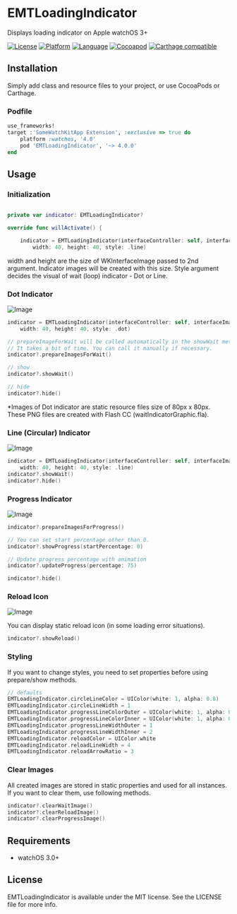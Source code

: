 # EMTLoadingIndicator
Displays loading indicator on Apple watchOS 3+

[![License](https://img.shields.io/badge/license-MIT-blue.svg?style=flat
            )](http://mit-license.org) [![Platform](https://img.shields.io/badge/platform-watchOS-lightgrey.svg?style=flat
             )](https://developer.apple.com/resources/) [![Language](https://img.shields.io/badge/language-swift-orange.svg?style=flat
             )](https://developer.apple.com/swift) [![Cocoapod](https://img.shields.io/cocoapods/v/EMTLoadingIndicator.svg?style=flat)](http://cocoadocs.org/docsets/EMTLoadingIndicator/)
[![Carthage compatible](https://img.shields.io/badge/Carthage-compatible-4BC51D.svg?style=flat)](https://github.com/Carthage/Carthage)

## Installation
Simply add class and resource files to your project, or use CocoaPods or Carthage.

### Podfile

```ruby
use_frameworks!
target :'SomeWatchKitApp Extension', :exclusive => true do
	platform :watchos, '4.0'
    pod 'EMTLoadingIndicator', '~> 4.0.0'
end
```

## Usage

### Initialization

```swift

private var indicator: EMTLoadingIndicator?

override func willActivate() {

    indicator = EMTLoadingIndicator(interfaceController: self, interfaceImage: image!,
        width: 40, height: 40, style: .line)
```

width and height are the size of WKInterfaceImage passed to 2nd argument. Indicator images will be created with this size.
Style argument decides the visual of wait (loop) indicator - Dot or Line.


### Dot Indicator

![Image](http://www.emotionale.jp/images/git/loadingindicator/img0.jpg)

```swift
indicator = EMTLoadingIndicator(interfaceController: self, interfaceImage: image!,
    width: 40, height: 40, style: .dot)

// prepareImageForWait will be called automatically in the showWait method at the first time.
// It takes a bit of time. You can call it manually if necessary.
indicator?.prepareImagesForWait()

// show
indicator?.showWait()

// hide
indicator?.hide()
```
*Images of Dot indicator are static resource files size of 80px x 80px.
 These PNG files are created with Flash CC (waitIndicatorGraphic.fla).


### Line (Circular) Indicator

![Image](http://www.emotionale.jp/images/git/loadingindicator/img1.jpg)

```swift
indicator = EMTLoadingIndicator(interfaceController: self, interfaceImage: image!,
    width: 40, height: 40, style: .line)
indicator?.showWait()
indicator?.hide()
```

### Progress Indicator

![Image](http://www.emotionale.jp/images/git/loadingindicator/img2.jpg)

```swift
indicator?.prepareImagesForProgress()

// You can set start percentage other than 0.
indicator?.showProgress(startPercentage: 0)

// Update progress percentage with animation
indicator?.updateProgress(percentage: 75)

indicator?.hide()
```

### Reload Icon

![Image](http://www.emotionale.jp/images/git/loadingindicator/img3.jpg)

You can display static reload icon (in some loading error situations).

```swift
indicator?.showReload()
```

### Styling

If you want to change styles, you need to set properties before using prepare/show methods.

```swift
// defaults
EMTLoadingIndicator.circleLineColor = UIColor(white: 1, alpha: 0.8)
EMTLoadingIndicator.circleLineWidth = 1
EMTLoadingIndicator.progressLineColorOuter = UIColor(white: 1, alpha: 0.28)
EMTLoadingIndicator.progressLineColorInner = UIColor(white: 1, alpha: 0.70)
EMTLoadingIndicator.progressLineWidthOuter = 1
EMTLoadingIndicator.progressLineWidthInner = 2
EMTLoadingIndicator.reloadColor = UIColor.white
EMTLoadingIndicator.reloadLineWidth = 4
EMTLoadingIndicator.reloadArrowRatio = 3
```

### Clear Images

All created images are stored in static properties and used for all instances.
If you want to clear them, use following methods.

```swift
indicator?.clearWaitImage()
indicator?.clearReloadImage()
indicator?.clearProgressImage()
```

## Requirements
- watchOS 3.0+

## License
EMTLoadingIndicator is available under the MIT license. See the LICENSE file for more info.
